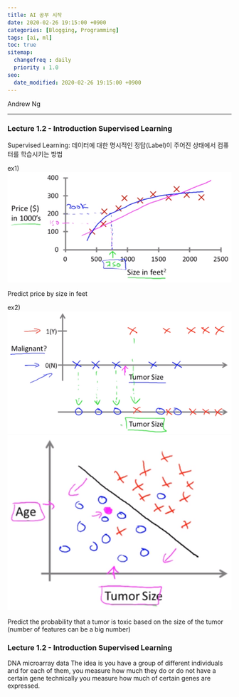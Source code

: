 ```yaml
---
title: AI 공부 시작
date: 2020-02-26 19:15:00 +0900
categories: [Blogging, Programming]
tags: [ai, ml]
toc: true
sitemap:
  changefreq : daily
  priority : 1.0
seo:
  date_modified: 2020-02-26 19:15:00 +0900
---
```


Andrew Ng

***

### **Lecture 1.2 - Introduction Supervised Learning**

Supervised Learning: 데이터에 대한 명시적인 정답(Label)이 주어진 상태에서 컴퓨터를 학습시키는 방법

ex1)
![price](/images/posts/2020-02-26-ai/price.png)

Predict price by size in feet

ex2)
![tumor1](/images/posts/2020-02-26-ai/tumor1.png)
![tumor2](/images/posts/2020-02-26-ai/tumor2.png)

Predict the probability that a tumor is toxic based on the size of the tumor
(number of features can be a big number)

### **Lecture 1.2 - Introduction Supervised Learning**

DNA microarray data
The idea is you have a group of different individuals and for each of them, you measure how much they do or do not have a certain gene technically you measure how much of certain genes are expressed.
